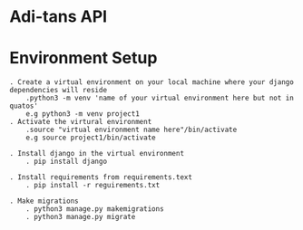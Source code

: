 # Adi-tans API

# Environment Setup

    . Create a virtual environment on your local machine where your django dependencies will reside
        .python3 -m venv 'name of your virtual environment here but not in quatos'
        e.g python3 -m venv project1
    . Activate the virtural environment
        .source "virtual environment name here"/bin/activate
        e.g source project1/bin/activate

    . Install django in the virtual environment
        . pip install django

    . Install requirements from requirements.text
        . pip install -r reguirements.txt

    . Make migrations
        . python3 manage.py makemigrations
        . python3 manage.py migrate
